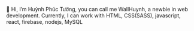 👋 Hi, I’m Huỳnh Phúc Tường, you can call me WallHuynh, a newbie in web development. Currently, I can work with HTML, CSS(SASS), javascript, react, firebase, nodejs, MySQL

<!---
WallHuynh/WallHuynh is a ✨ special ✨ repository because its `README.md` (this file) appears on your GitHub profile.
You can click the Preview link to take a look at your changes.
--->
